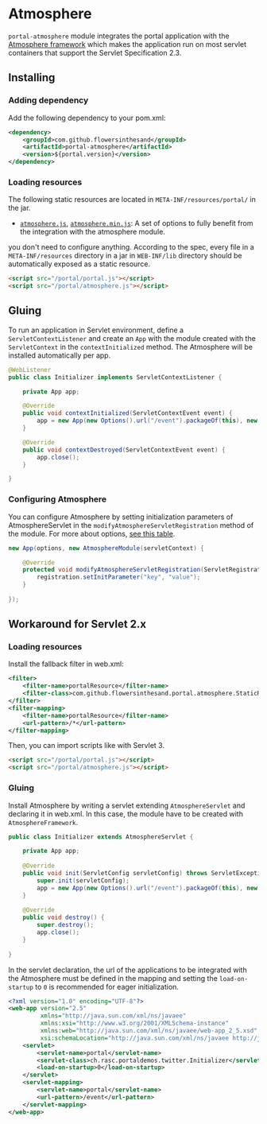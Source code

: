# Atmosphere
`portal-atmosphere` module integrates the portal application with the [Atmosphere framework](https://github.com/atmosphere/atmosphere/) which makes the application run on most servlet containers that support the Servlet Specification 2.3.

## Installing
### Adding dependency
Add the following dependency to your pom.xml:
```xml
<dependency>
    <groupId>com.github.flowersinthesand</groupId>
    <artifactId>portal-atmosphere</artifactId>
    <version>${portal.version}</version>
</dependency>
```

### Loading resources
The following static resources are located in `META-INF/resources/portal/` in the jar.

* [`atmosphere.js`](https://github.com/flowersinthesand/portal-java/blob/master/atmosphere/src/main/resources/META-INF/resources/portal/atmosphere.js), [`atmosphere.min.js`](https://github.com/flowersinthesand/portal-java/blob/master/atmosphere/src/main/resources/META-INF/resources/portal/atmosphere.min.js): A set of options to fully benefit from the integration with the atmosphere module.

you don't need to configure anything. According to the spec, every file in a `META-INF/resources` directory in a jar in `WEB-INF/lib` directory should be automatically exposed as a static resource.

```html
<script src="/portal/portal.js"></script>
<script src="/portal/atmosphere.js"></script>
```

## Gluing
To run an application in Servlet environment, define a `ServletContextListener` and create an `App` with the module created with the `ServletContext` in the `contextInitialized` method. The Atmosphere will be installed automatically per app.

```java
@WebListener
public class Initializer implements ServletContextListener {

    private App app;

    @Override
    public void contextInitialized(ServletContextEvent event) {
        app = new App(new Options().url("/event").packageOf(this), new AtmosphereModule(event.getServletContext()));
    }

    @Override
    public void contextDestroyed(ServletContextEvent event) {
        app.close();
    }

}
```

### Configuring Atmosphere
You can configure Atmosphere by setting initialization parameters of AtmosphereServlet in the `modifyAtmosphereServletRegistration` method of the module. For more about options, [see this table](http://pastehtml.com/view/cgwfei5nu.html).

```java
new App(options, new AtmosphereModule(servletContext) {

    @Override
    protected void modifyAtmosphereServletRegistration(ServletRegistration.Dynamic registration) {
        registration.setInitParameter("key", "value");
    }
    
});
```


## Workaround for Servlet 2.x
### Loading resources
Install the fallback filter in web.xml:

```xml
<filter>
    <filter-name>portalResource</filter-name>
    <filter-class>com.github.flowersinthesand.portal.atmosphere.StaticResourceFilter</filter-class>
</filter>
<filter-mapping>
    <filter-name>portalResource</filter-name>
    <url-pattern>/*</url-pattern>
</filter-mapping>
```

Then, you can import scripts like with Servlet 3.

```html
<script src="/portal/portal.js"></script>
<script src="/portal/atmosphere.js"></script>
```

### Gluing
Install Atmosphere by writing a servlet extending `AtmosphereServlet` and declaring it in web.xml. In this case, the module have to be created with `AtmosphereFramework`. 

```java
public class Initializer extends AtmosphereServlet {

    private App app;
    
    @Override
    public void init(ServletConfig servletConfig) throws ServletException {
        super.init(servletConfig);
        app = new App(new Options().url("/event").packageOf(this), new AtmosphereModule(framework));
    }
    
    @Override
    public void destroy() {
        super.destroy();
        app.close();
    }    
    
}

```

In the servlet declaration, the url of the applications to be integrated with the Atmosphere must be defined in the mapping and setting the `load-on-startup` to `0` is recommended for eager initialization.

```xml
<?xml version="1.0" encoding="UTF-8"?>
<web-app version="2.5" 
         xmlns="http://java.sun.com/xml/ns/javaee" 
         xmlns:xsi="http://www.w3.org/2001/XMLSchema-instance"
         xmlns:web="http://java.sun.com/xml/ns/javaee/web-app_2_5.xsd"
         xsi:schemaLocation="http://java.sun.com/xml/ns/javaee http://java.sun.com/xml/ns/javaee/web-app_2_5.xsd">
    <servlet>
        <servlet-name>portal</servlet-name>
        <servlet-class>ch.rasc.portaldemos.twitter.Initializer</servlet-class>
        <load-on-startup>0</load-on-startup>
    </servlet>
    <servlet-mapping>
        <servlet-name>portal</servlet-name>
        <url-pattern>/event</url-pattern>
    </servlet-mapping>
</web-app>
```
